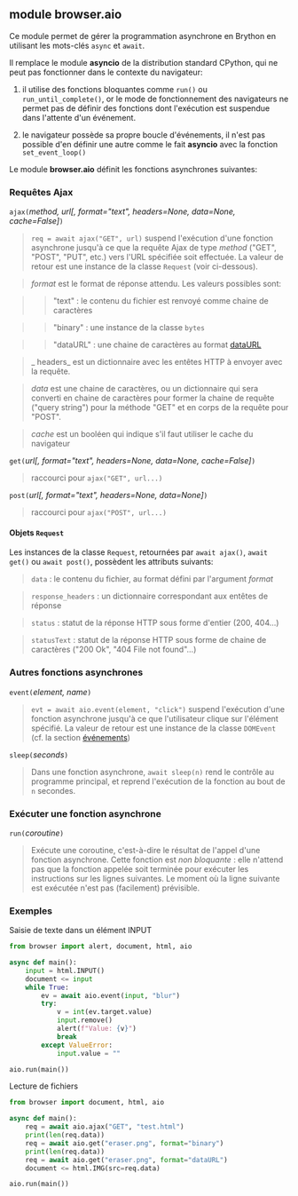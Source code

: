 module **browser.aio**
-----------------------

Ce module permet de gérer la programmation asynchrone en Brython en utilisant
les mots-clés `async` et `await`.

Il remplace le module **asyncio** de la distribution standard CPython, qui ne
peut pas fonctionner dans le contexte du navigateur:

1. il utilise des fonctions bloquantes comme `run()` ou `run_until_complete()`,
or le mode de fonctionnement des navigateurs ne permet pas de définir des
fonctions dont l'exécution est suspendue dans l'attente d'un événement.

2. le navigateur possède sa propre boucle d'événements, il n'est pas possible
d'en définir une autre comme le fait **asyncio** avec la fonction
`set_event_loop()`

Le module **browser.aio** définit les fonctions asynchrones suivantes:

### Requêtes Ajax

`ajax(`_method, url[, format="text", headers=None, data=None, cache=False]_`)`

> `req = await ajax("GET", url)` suspend l'exécution d'une fonction asynchrone
> jusqu'à ce que la requête Ajax de type _method_ ("GET", "POST", "PUT", etc.)
> vers l'URL spécifiée soit effectuée. La valeur de retour est une instance de
> la classe `Request` (voir ci-dessous).

> _format_ est le format de réponse attendu. Les valeurs possibles sont:

>> "text" : le contenu du fichier est renvoyé comme chaine de caractères

>> "binary" : une instance de la classe `bytes`

>> "dataURL" : une chaine de caractères au format
>> [dataURL](https://developer.mozilla.org/en-US/docs/Web/HTTP/Basics_of_HTTP/Data_URIs)

> _ headers_ est un dictionnaire avec les entêtes HTTP à envoyer avec la
> requête.

> _data_ est une chaine de caractères, ou un dictionnaire qui sera converti en
> chaine de caractères pour former la chaine de requête ("query string") pour
> la méthode "GET" et en corps de la requête pour "POST".

> _cache_ est un booléen qui indique s'il faut utiliser le cache du navigateur

`get(`_url[, format="text", headers=None, data=None, cache=False]_`)`

> raccourci pour `ajax("GET", url...)`

`post(`_url[, format="text", headers=None, data=None]_`)`

> raccourci pour `ajax("POST", url...)`

#### Objets `Request`

Les instances de la classe `Request`, retournées par `await ajax()`,
`await get()` ou `await post()`, possèdent les attributs suivants:

> `data` : le contenu du fichier, au format défini par l'argument _format_

> `response_headers` : un dictionnaire correspondant aux entêtes de réponse

> `status` : statut de la réponse HTTP sous forme d'entier (200, 404...)

> `statusText` : statut de la réponse HTTP sous forme de chaine de
> caractères ("200 Ok", "404 File not found"...)


### Autres fonctions asynchrones

`event(`_element, name_`)`

> `evt = await aio.event(element, "click")` suspend l'exécution d'une fonction
> asynchrone jusqu'à ce que l'utilisateur clique sur l'élément spécifié. La
> valeur de retour est une instance de la classe `DOMEvent` (cf. la section
> [événements](../events.html))

`sleep(`_seconds_`)`

> Dans une fonction asynchrone, `await sleep(n)` rend le contrôle au programme
> principal, et reprend l'exécution de la fonction au bout de `n` secondes.

### Exécuter une fonction asynchrone

`run(`_coroutine_`)`

> Exécute une coroutine, c'est-à-dire le résultat de l'appel d'une fonction
> asynchrone. Cette fonction est _non bloquante_ : elle n'attend pas que la
> fonction appelée soit terminée pour exécuter les instructions sur les lignes
> suivantes. Le moment où la ligne suivante est exécutée n'est pas 
> (facilement) prévisible.


### Exemples

Saisie de texte dans un élément INPUT

```python
from browser import alert, document, html, aio

async def main():
    input = html.INPUT()
    document <= input
    while True:
        ev = await aio.event(input, "blur")
        try:
            v = int(ev.target.value)
            input.remove()
            alert(f"Value: {v}")
            break
        except ValueError:
            input.value = ""

aio.run(main())
```

Lecture de fichiers

```python
from browser import document, html, aio

async def main():
    req = await aio.ajax("GET", "test.html")
    print(len(req.data))
    req = await aio.get("eraser.png", format="binary")
    print(len(req.data))
    req = await aio.get("eraser.png", format="dataURL")
    document <= html.IMG(src=req.data)

aio.run(main())
```